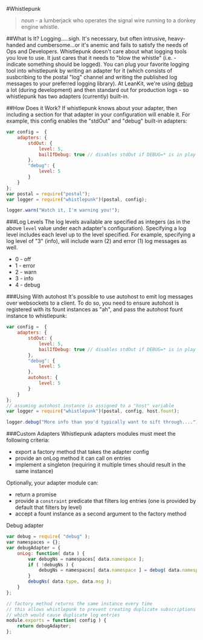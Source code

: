 #Whistlepunk

> *noun* - a lumberjack who operates the signal wire running to a donkey engine whistle.

##What Is It?
Logging.....sigh. It's necessary, but often intrusive, heavy-handed and cumbersome...or it's anemic and fails to satisfy the needs of Ops and Developers. Whistlepunk doesn't care about what logging tools you love to use. It just cares that it needs to "blow the whistle" (i.e. - indicate something should be logged). You can plug your favorite logging tool into whistlepunk by writing an adapter for it (which consists of susbcribing to the postal "log" channel and writing the published log messages to your preferred logging library). At LeanKit, we're using [debug]() a lot (during development) and then standard out for production logs - so whistlepunk has two adapters (currently) built-in.

##How Does it Work?
If whistlepunk knows about your adapter, then including a section for that adapter in your configuration will enable it. For example, this config enables the "stdOut" and "debug" built-in adapters:

```javascript
var config =  {
	adapters: {
		stdOut: {
			level: 5,
			bailIfDebug: true // disables stdOut if DEBUG=* is in play
		},
		"debug": {
			level: 5
		}
	}
};
var postal = require("postal");
var logger = require("whistlepunk")(postal, config);

logger.warn("Watch it, I'm warning you!");
```

###Log Levels
The log levels available are specified as integers (as in the above `level` value under each adapter's configuration). Specifying a log level includes each level up to the level specified. For example, specifying a log level of "3" (info), will include warn (2) and error (1) log messages as well.

* 0 - off
* 1 - error
* 2 - warn
* 3 - info
* 4 - debug

###Using With autohost
It's possible to use autohost to emit log messages over websockets to a client. To do so, you need to ensure autohost is registered with its fount instances as "ah", and pass the autohost fount instance to whistlepunk:

```javascript
var config =  {
	adapters: {
		stdOut: {
			level: 5,
			bailIfDebug: true // disables stdOut if DEBUG=* is in play
		},
		"debug": {
			level: 5
		},
		autohost: {
			level: 5
		}
	}
};
// assuming autohost instance is assigned to a "host" variable
var logger = require("whistlepunk")(postal, config, host.fount);

logger.debug("More info than you'd typically want to sift through....");
```

###Custom Adapters
Whistlepunk adapters modules must meet the following criteria:

 * export a factory method that takes the adapter config
 * provide an onLog method it can call on entries
 * implement a singleton (requiring it multiple times should result in the same instance)

Optionally, your adapter module can:

 * return a promise
 * provide a `constraint` predicate that filters log entries (one is provided by default that filters by level)
 * accept a fount instance as a second argument to the factory method

Debug adapter
```js
var debug = require( "debug" );
var namespaces = {};
var debugAdapter = {
	onLog: function( data ) {
		var debugNs = namespaces[ data.namespace ];
		if ( !debugNs ) {
			debugNs = namespaces[ data.namespace ] = debug( data.namespace );
		}
		debugNs( data.type, data.msg );
	}
};

// factory method returns the same instance every time
// this allows whistlepunk to prevent creating duplicate subscriptions
// which would cause duplicate log entries
module.exports = function( config ) {
	return debugAdapter;
};
```
